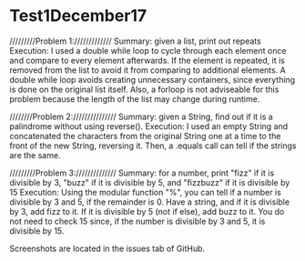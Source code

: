 # Test1December17

/////////Problem 1://///////////
Summary: given a list, print out repeats 
Execution: I used a double while loop to cycle through each element once
and compare to every element afterwards. If the element is 
repeated, it is removed from the list to avoid it from comparing 
to additional elements. A double while loop avoids creating 
unnecessary containers, since everything is done on the original list
itself. Also, a forloop is not adviseable for this problem because
the length of the list may change during runtime.

////////Problem 2:///////////////
Summary: given a String, find out if it is a palindrome without using reverse().
Execution: I used an empty String and concatenated the characters from the
original String one at a time to the front of the new String, reversing it.
Then, a .equals call can tell if the strings are the same.

/////////Problem 3://////////////
Summary: for a number, print "fizz" if it is divisible by 3, 
"buzz" if it is divisible by 5, and "fizzbuzz" if it is divisible
by 15
Execution: Using the modular function "%", you can tell if a number
is divisible by 3 and 5, if the remainder is 0. Have a string, and if 
it is divisible by 3, add fizz to it. If it is divisible by 5 (not
if else), add buzz to it. You do not need to check 15 since, if the
number is divisible by 3 and 5, it is divisible by 15.

Screenshots are located in the issues tab of GitHub.

